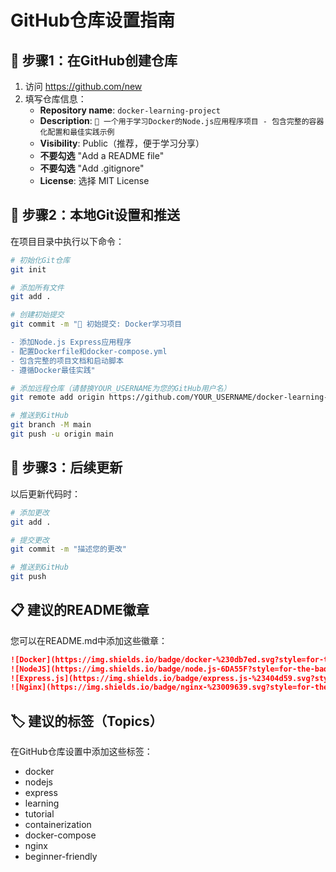 # GitHub仓库设置指南

## 📝 步骤1：在GitHub创建仓库

1. 访问 https://github.com/new
2. 填写仓库信息：
   - **Repository name**: `docker-learning-project`
   - **Description**: `🐳 一个用于学习Docker的Node.js应用程序项目 - 包含完整的容器化配置和最佳实践示例`
   - **Visibility**: Public（推荐，便于学习分享）
   - **不要勾选** "Add a README file"
   - **不要勾选** "Add .gitignore"
   - **License**: 选择 MIT License

## 🚀 步骤2：本地Git设置和推送

在项目目录中执行以下命令：

```bash
# 初始化Git仓库
git init

# 添加所有文件
git add .

# 创建初始提交
git commit -m "🎉 初始提交: Docker学习项目

- 添加Node.js Express应用程序
- 配置Dockerfile和docker-compose.yml
- 包含完整的项目文档和启动脚本
- 遵循Docker最佳实践"

# 添加远程仓库（请替换YOUR_USERNAME为您的GitHub用户名）
git remote add origin https://github.com/YOUR_USERNAME/docker-learning-project.git

# 推送到GitHub
git branch -M main
git push -u origin main
```

## 🔧 步骤3：后续更新

以后更新代码时：

```bash
# 添加更改
git add .

# 提交更改
git commit -m "描述您的更改"

# 推送到GitHub
git push
```

## 📋 建议的README徽章

您可以在README.md中添加这些徽章：

```markdown
![Docker](https://img.shields.io/badge/docker-%230db7ed.svg?style=for-the-badge&logo=docker&logoColor=white)
![NodeJS](https://img.shields.io/badge/node.js-6DA55F?style=for-the-badge&logo=node.js&logoColor=white)
![Express.js](https://img.shields.io/badge/express.js-%23404d59.svg?style=for-the-badge&logo=express&logoColor=%2361DAFB)
![Nginx](https://img.shields.io/badge/nginx-%23009639.svg?style=for-the-badge&logo=nginx&logoColor=white)
```

## 🏷️ 建议的标签（Topics）

在GitHub仓库设置中添加这些标签：
- docker
- nodejs
- express
- learning
- tutorial
- containerization
- docker-compose
- nginx
- beginner-friendly
